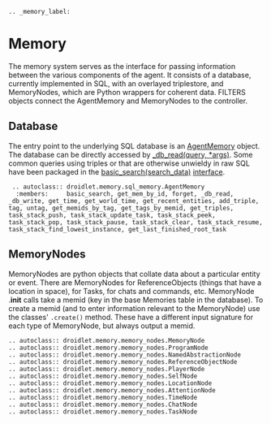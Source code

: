 ```eval_rst
.. _memory_label:
```
# Memory
The memory system serves as the interface for passing information between the various components of the agent.  It consists of a database, currently implemented in SQL, with an overlayed triplestore, and MemoryNodes, which are Python wrappers for coherent data.  FILTERS objects connect the AgentMemory and MemoryNodes to the controller.

## Database #

The entry point to the underlying SQL database is an [AgentMemory](https://github.com/facebookresearch/fairo/blob/main/droidlet/memory/sql_memory.py) object.
The database can be directly accessed by [\_db\_read\(query, \*args\)](https://github.com/facebookresearch/fairo/blob/main/droidlet/memory/sql_memory.py#L958).  Some common queries using triples or that are otherwise unwieldy in raw SQL have been packaged in the [basic\_search\(search_data\)](https://github.com/facebookresearch/fairo/blob/main/droidlet/memory/sql_memory.py#L354) [interface](https://github.com/facebookresearch/fairo/blob/main/droidlet/memory/memory_filters.py#L198).

```eval_rst
 .. autoclass:: droidlet.memory.sql_memory.AgentMemory
  :members:     basic_search, get_mem_by_id, forget, _db_read, _db_write, get_time, get_world_time, get_recent_entities, add_triple, tag, untag, get_memids_by_tag, get_tags_by_memid, get_triples, task_stack_push, task_stack_update_task, task_stack_peek, task_stack_pop, task_stack_pause, task_stack_clear, task_stack_resume, task_stack_find_lowest_instance, get_last_finished_root_task
```

## MemoryNodes #
MemoryNodes are python objects that collate data about a particular entity or event.  There are MemoryNodes for ReferenceObjects (things that have a location in space), for Tasks, for chats and commands, etc.  MemoryNode .__init__ calls take a memid (key in the base Memories table in the database).  To create a memid (and to enter information relevant to the MemoryNode)  use the classes' `.create()` method.  These have a different input signature for each type of MemoryNode, but always output a memid.


```eval_rst
.. autoclass:: droidlet.memory.memory_nodes.MemoryNode
.. autoclass:: droidlet.memory.memory_nodes.ProgramNode
.. autoclass:: droidlet.memory.memory_nodes.NamedAbstractionNode
.. autoclass:: droidlet.memory.memory_nodes.ReferenceObjectNode
.. autoclass:: droidlet.memory.memory_nodes.PlayerNode
.. autoclass:: droidlet.memory.memory_nodes.SelfNode
.. autoclass:: droidlet.memory.memory_nodes.LocationNode
.. autoclass:: droidlet.memory.memory_nodes.AttentionNode
.. autoclass:: droidlet.memory.memory_nodes.TimeNode
.. autoclass:: droidlet.memory.memory_nodes.ChatNode
.. autoclass:: droidlet.memory.memory_nodes.TaskNode
```
